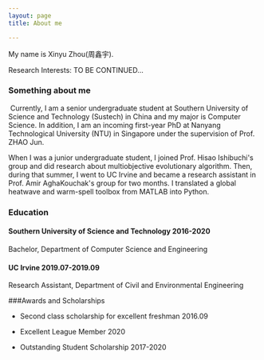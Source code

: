 ```yaml
---
layout: page
title: About me

---
```


My name is Xinyu Zhou(周鑫宇). 

Research Interests: TO BE CONTINUED...

### Something about me

​    Currently, I am a senior undergraduate student at Southern University of Science and Technology (Sustech) in China and my major is Computer Science. In addition, I am an incoming first-year PhD at Nanyang Technological University (NTU) in Singapore under the supervision of Prof. ZHAO Jun.

   When I was a junior undergraduate student, I joined Prof. Hisao Ishibuchi's group and did research about multiobjective evolutionary algorithm. Then, during that summer, I went to UC Irvine and became a research assistant in Prof. Amir AghaKouchak's group for two months. I translated a global heatwave and warm-spell toolbox from MATLAB into Python.



### Education

#### Southern University of Science and Technology							2016-2020

Bachelor, Department of Computer Science and Engineering

#### UC Irvine																									2019.07-2019.09

Research Assistant, Department of Civil and Environmental Engineering



###Awards and Scholarships

- Second class scholarship for excellent freshman															2016.09

- Excellent League Member																								   2020
- Outstanding Student Scholarship                                                                                      2017-2020









